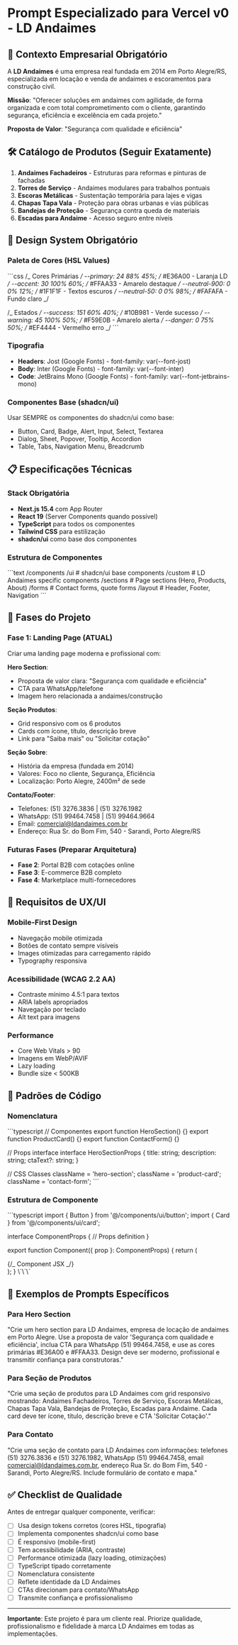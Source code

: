 # Prompt Especializado para Vercel v0 - LD Andaimes

## 🎯 Contexto Empresarial Obrigatório

A **LD Andaimes** é uma empresa real fundada em 2014 em Porto Alegre/RS, especializada em locação e venda de andaimes e escoramentos para construção civil.

**Missão**: "Oferecer soluções em andaimes com agilidade, de forma organizada e com total comprometimento com o cliente, garantindo segurança, eficiência e excelência em cada projeto."

**Proposta de Valor**: "Segurança com qualidade e eficiência"

## 🛠️ Catálogo de Produtos (Seguir Exatamente)

1. **Andaimes Fachadeiros** - Estruturas para reformas e pinturas de fachadas
2. **Torres de Serviço** - Andaimes modulares para trabalhos pontuais
3. **Escoras Metálicas** - Sustentação temporária para lajes e vigas
4. **Chapas Tapa Vala** - Proteção para obras urbanas e vias públicas
5. **Bandejas de Proteção** - Segurança contra queda de materiais
6. **Escadas para Andaime** - Acesso seguro entre níveis

## 🎨 Design System Obrigatório

### Paleta de Cores (HSL Values)

\`\`\`css
/_ Cores Primárias _/
--primary: 24 88% 45%; /_ #E36A00 - Laranja LD _/
--accent: 30 100% 60%; /_ #FFAA33 - Amarelo destaque _/
--neutral-900: 0 0% 12%; /_ #1F1F1F - Textos escuros _/
--neutral-50: 0 0% 98%; /_ #FAFAFA - Fundo claro _/

/_ Estados _/
--success: 151 60% 40%; /_ #10B981 - Verde sucesso _/
--warning: 45 100% 50%; /_ #F59E0B - Amarelo alerta _/
--danger: 0 75% 50%; /_ #EF4444 - Vermelho erro _/
\`\`\`

### Tipografia

- **Headers**: Jost (Google Fonts) - font-family: var(--font-jost)
- **Body**: Inter (Google Fonts) - font-family: var(--font-inter)
- **Code**: JetBrains Mono (Google Fonts) - font-family: var(--font-jetbrains-mono)

### Componentes Base (shadcn/ui)

Usar SEMPRE os componentes do shadcn/ui como base:

- Button, Card, Badge, Alert, Input, Select, Textarea
- Dialog, Sheet, Popover, Tooltip, Accordion
- Table, Tabs, Navigation Menu, Breadcrumb

## 📋 Especificações Técnicas

### Stack Obrigatória

- **Next.js 15.4** com App Router
- **React 19** (Server Components quando possível)
- **TypeScript** para todos os componentes
- **Tailwind CSS** para estilização
- **shadcn/ui** como base dos componentes

### Estrutura de Componentes

\`\`\`text
/components
/ui # shadcn/ui base components
/custom # LD Andaimes specific components
/sections # Page sections (Hero, Products, About)
/forms # Contact forms, quote forms
/layout # Header, Footer, Navigation
\`\`\`

## 🚀 Fases do Projeto

### Fase 1: Landing Page (ATUAL)

Criar uma landing page moderna e profissional com:

**Hero Section**:

- Proposta de valor clara: "Segurança com qualidade e eficiência"
- CTA para WhatsApp/telefone
- Imagem hero relacionada a andaimes/construção

**Seção Produtos**:

- Grid responsivo com os 6 produtos
- Cards com ícone, título, descrição breve
- Link para "Saiba mais" ou "Solicitar cotação"

**Seção Sobre**:

- História da empresa (fundada em 2014)
- Valores: Foco no cliente, Segurança, Eficiência
- Localização: Porto Alegre, 2400m² de sede

**Contato/Footer**:

- Telefones: (51) 3276.3836 | (51) 3276.1982
- WhatsApp: (51) 99464.7458 | (51) 99464.9664
- Email: <comercial@ldandaimes.com.br>
- Endereço: Rua Sr. do Bom Fim, 540 - Sarandi, Porto Alegre/RS

### Futuras Fases (Preparar Arquitetura)

- **Fase 2**: Portal B2B com cotações online
- **Fase 3**: E-commerce B2B completo
- **Fase 4**: Marketplace multi-fornecedores

## 📱 Requisitos de UX/UI

### Mobile-First Design

- Navegação mobile otimizada
- Botões de contato sempre visíveis
- Images otimizadas para carregamento rápido
- Typography responsiva

### Acessibilidade (WCAG 2.2 AA)

- Contraste mínimo 4.5:1 para textos
- ARIA labels apropriados
- Navegação por teclado
- Alt text para imagens

### Performance

- Core Web Vitals > 90
- Imagens em WebP/AVIF
- Lazy loading
- Bundle size < 500KB

## 🔧 Padrões de Código

### Nomenclatura

\`\`\`typescript
// Componentes
export function HeroSection() {}
export function ProductCard() {}
export function ContactForm() {}

// Props interface
interface HeroSectionProps {
title: string;
description: string;
ctaText?: string;
}

// CSS Classes
className = 'hero-section';
className = 'product-card';
className = 'contact-form';
\`\`\`

### Estrutura de Componente

\`\`\`typescript
import { Button } from '@/components/ui/button';
import { Card } from '@/components/ui/card';

interface ComponentProps {
// Props definition
}

export function Component({ prop }: ComponentProps) {
return (

<section className="component-section">
{/_ Component JSX _/}
</section>
);
}
\`\`\`

## 🎯 Exemplos de Prompts Específicos

### Para Hero Section

"Crie um hero section para LD Andaimes, empresa de locação de andaimes em Porto Alegre. Use a proposta de valor 'Segurança com qualidade e eficiência', inclua CTA para WhatsApp (51) 99464.7458, e use as cores primárias #E36A00 e #FFAA33. Design deve ser moderno, profissional e transmitir confiança para construtoras."

### Para Seção de Produtos

"Crie uma seção de produtos para LD Andaimes com grid responsivo mostrando: Andaimes Fachadeiros, Torres de Serviço, Escoras Metálicas, Chapas Tapa Vala, Bandejas de Proteção, Escadas para Andaime. Cada card deve ter ícone, título, descrição breve e CTA 'Solicitar Cotação'."

### Para Contato

"Crie uma seção de contato para LD Andaimes com informações: telefones (51) 3276.3836 e (51) 3276.1982, WhatsApp (51) 99464.7458, email <comercial@ldandaimes.com.br>, endereço Rua Sr. do Bom Fim, 540 - Sarandi, Porto Alegre/RS. Include formulário de contato e mapa."

## ✅ Checklist de Qualidade

Antes de entregar qualquer componente, verificar:

- [ ] Usa design tokens corretos (cores HSL, tipografia)
- [ ] Implementa componentes shadcn/ui como base
- [ ] É responsivo (mobile-first)
- [ ] Tem acessibilidade (ARIA, contraste)
- [ ] Performance otimizada (lazy loading, otimizações)
- [ ] TypeScript tipado corretamente
- [ ] Nomenclatura consistente
- [ ] Reflete identidade da LD Andaimes
- [ ] CTAs direcionam para contato/WhatsApp
- [ ] Transmite confiança e profissionalismo

---

**Importante**: Este projeto é para um cliente real. Priorize qualidade, profissionalismo e fidelidade à marca LD Andaimes em todas as implementações.
